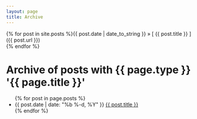 ```yaml
---
layout: page
title: Archive
---
```


{% for post in site.posts %}{{ post.date | date_to_string }} &raquo; [ {{ post.title }} ]({{ post.url }})  
{% endfor %}



<h1>Archive of posts with {{ page.type }} '{{ page.title }}'</h1>
<ul class="posts">
  {% for post in page.posts %}
    <li>
      <span class="post-date">{{ post.date | date: "%b %-d, %Y" }}</span>
      <a class="post-link" href="{{ post.url | prepend: site.baseurl }}">{{ post.title }}</a>
    </li>
  {% endfor %}
</ul>
